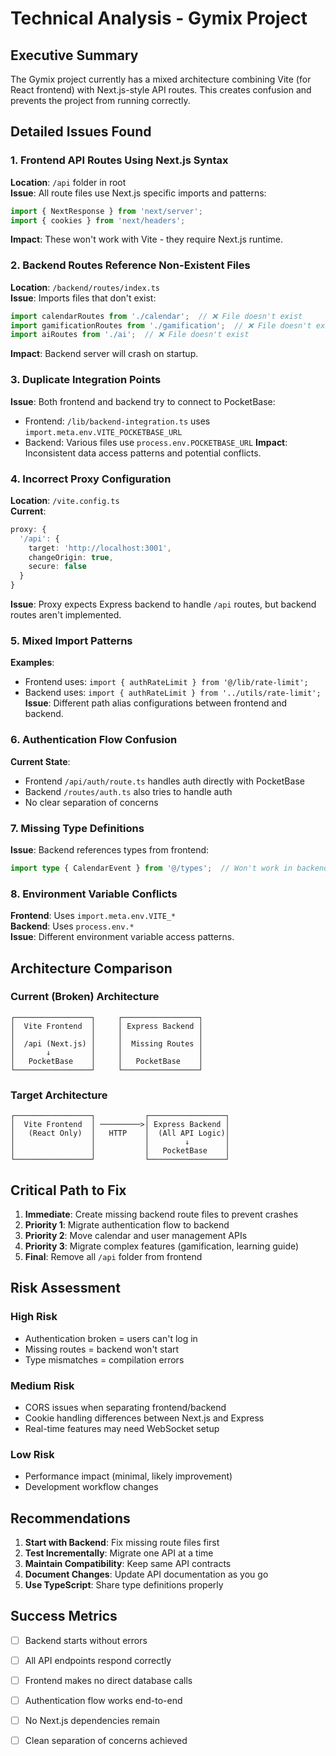 # Technical Analysis - Gymix Project

## Executive Summary
The Gymix project currently has a mixed architecture combining Vite (for React frontend) with Next.js-style API routes. This creates confusion and prevents the project from running correctly.

## Detailed Issues Found

### 1. Frontend API Routes Using Next.js Syntax
**Location**: `/api` folder in root  
**Issue**: All route files use Next.js specific imports and patterns:
```typescript
import { NextResponse } from 'next/server';
import { cookies } from 'next/headers';
```
**Impact**: These won't work with Vite - they require Next.js runtime.

### 2. Backend Routes Reference Non-Existent Files
**Location**: `/backend/routes/index.ts`  
**Issue**: Imports files that don't exist:
```typescript
import calendarRoutes from './calendar';  // ❌ File doesn't exist
import gamificationRoutes from './gamification';  // ❌ File doesn't exist
import aiRoutes from './ai';  // ❌ File doesn't exist
```
**Impact**: Backend server will crash on startup.

### 3. Duplicate Integration Points
**Issue**: Both frontend and backend try to connect to PocketBase:
- Frontend: `/lib/backend-integration.ts` uses `import.meta.env.VITE_POCKETBASE_URL`
- Backend: Various files use `process.env.POCKETBASE_URL`
**Impact**: Inconsistent data access patterns and potential conflicts.

### 4. Incorrect Proxy Configuration
**Location**: `/vite.config.ts`  
**Current**:
```typescript
proxy: {
  '/api': {
    target: 'http://localhost:3001',
    changeOrigin: true,
    secure: false
  }
}
```
**Issue**: Proxy expects Express backend to handle `/api` routes, but backend routes aren't implemented.

### 5. Mixed Import Patterns
**Examples**:
- Frontend uses: `import { authRateLimit } from '@/lib/rate-limit';`
- Backend uses: `import { authRateLimit } from '../utils/rate-limit';`
**Issue**: Different path alias configurations between frontend and backend.

### 6. Authentication Flow Confusion
**Current State**:
- Frontend `/api/auth/route.ts` handles auth directly with PocketBase
- Backend `/routes/auth.ts` also tries to handle auth
- No clear separation of concerns

### 7. Missing Type Definitions
**Issue**: Backend references types from frontend:
```typescript
import type { CalendarEvent } from '@/types';  // Won't work in backend
```

### 8. Environment Variable Conflicts
**Frontend**: Uses `import.meta.env.VITE_*`  
**Backend**: Uses `process.env.*`  
**Issue**: Different environment variable access patterns.

## Architecture Comparison

### Current (Broken) Architecture
```
┌─────────────────┐     ┌─────────────────┐
│  Vite Frontend  │     │ Express Backend │
│                 │     │                 │
│  /api (Next.js) │     │  Missing Routes │
│       ↓         │     │                 │
│   PocketBase    │     │   PocketBase    │
└─────────────────┘     └─────────────────┘
```

### Target Architecture
```
┌─────────────────┐           ┌─────────────────┐
│  Vite Frontend  │ ─────────>│ Express Backend │
│   (React Only)  │   HTTP    │  (All API Logic)│
│                 │           │        ↓        │
│                 │           │   PocketBase    │
└─────────────────┘           └─────────────────┘
```

## Critical Path to Fix

1. **Immediate**: Create missing backend route files to prevent crashes
2. **Priority 1**: Migrate authentication flow to backend
3. **Priority 2**: Move calendar and user management APIs
4. **Priority 3**: Migrate complex features (gamification, learning guide)
5. **Final**: Remove all `/api` folder from frontend

## Risk Assessment

### High Risk
- Authentication broken = users can't log in
- Missing routes = backend won't start
- Type mismatches = compilation errors

### Medium Risk
- CORS issues when separating frontend/backend
- Cookie handling differences between Next.js and Express
- Real-time features may need WebSocket setup

### Low Risk
- Performance impact (minimal, likely improvement)
- Development workflow changes

## Recommendations

1. **Start with Backend**: Fix missing route files first
2. **Test Incrementally**: Migrate one API at a time
3. **Maintain Compatibility**: Keep same API contracts
4. **Document Changes**: Update API documentation as you go
5. **Use TypeScript**: Share type definitions properly

## Success Metrics

- [ ] Backend starts without errors
- [ ] All API endpoints respond correctly
- [ ] Frontend makes no direct database calls
- [ ] Authentication flow works end-to-end
- [ ] No Next.js dependencies remain
- [ ] Clean separation of concerns achieved

